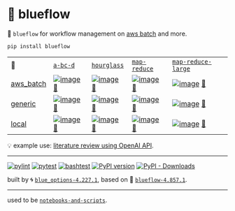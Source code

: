 # 📜 blueflow

📜 `blueflow` for workflow management on [aws batch](https://aws.amazon.com/batch/) and more.

```bash
pip install blueflow
```

|   |   |   |   |   |
| --- | --- | --- | --- | --- |
| 📜 | [`a-bc-d`](./patterns/a-bc-d.dot) | [`hourglass`](./patterns/hourglass.dot) | [`map-reduce`](./patterns/map-reduce.dot) | [`map-reduce-large`](./patterns/map-reduce-large.dot) |
| [aws_batch](./runners/aws_batch.py) | [![image](https://kamangir-public.s3.ca-central-1.amazonaws.com/aws_batch-a-bc-d/workflow.gif?raw=true&random=mbb7he4dnxupqpa9)](https://kamangir-public.s3.ca-central-1.amazonaws.com/aws_batch-a-bc-d/workflow.gif?raw=true&random=mbb7he4dnxupqpa9) [🔗](https://kamangir-public.s3.ca-central-1.amazonaws.com/aws_batch-a-bc-d/workflow.gif?raw=true&random=mbb7he4dnxupqpa9) | [![image](https://kamangir-public.s3.ca-central-1.amazonaws.com/aws_batch-hourglass/workflow.gif?raw=true&random=8ictytqwfxk8cvap)](https://kamangir-public.s3.ca-central-1.amazonaws.com/aws_batch-hourglass/workflow.gif?raw=true&random=8ictytqwfxk8cvap) [🔗](https://kamangir-public.s3.ca-central-1.amazonaws.com/aws_batch-hourglass/workflow.gif?raw=true&random=8ictytqwfxk8cvap) | [![image](https://kamangir-public.s3.ca-central-1.amazonaws.com/aws_batch-map-reduce/workflow.gif?raw=true&random=qtelmug8kltg3pg3)](https://kamangir-public.s3.ca-central-1.amazonaws.com/aws_batch-map-reduce/workflow.gif?raw=true&random=qtelmug8kltg3pg3) [🔗](https://kamangir-public.s3.ca-central-1.amazonaws.com/aws_batch-map-reduce/workflow.gif?raw=true&random=qtelmug8kltg3pg3) | [![image](https://kamangir-public.s3.ca-central-1.amazonaws.com/aws_batch-map-reduce-large/workflow.gif?raw=true&random=821q32plcrimf458)](https://kamangir-public.s3.ca-central-1.amazonaws.com/aws_batch-map-reduce-large/workflow.gif?raw=true&random=821q32plcrimf458) [🔗](https://kamangir-public.s3.ca-central-1.amazonaws.com/aws_batch-map-reduce-large/workflow.gif?raw=true&random=821q32plcrimf458) |
| [generic](./runners/generic.py) | [![image](https://kamangir-public.s3.ca-central-1.amazonaws.com/generic-a-bc-d/workflow.gif?raw=true&random=xaur309dbdqzp5pt)](https://kamangir-public.s3.ca-central-1.amazonaws.com/generic-a-bc-d/workflow.gif?raw=true&random=xaur309dbdqzp5pt) [🔗](https://kamangir-public.s3.ca-central-1.amazonaws.com/generic-a-bc-d/workflow.gif?raw=true&random=xaur309dbdqzp5pt) | [![image](https://kamangir-public.s3.ca-central-1.amazonaws.com/generic-hourglass/workflow.gif?raw=true&random=qjcrs9aaj186u8u3)](https://kamangir-public.s3.ca-central-1.amazonaws.com/generic-hourglass/workflow.gif?raw=true&random=qjcrs9aaj186u8u3) [🔗](https://kamangir-public.s3.ca-central-1.amazonaws.com/generic-hourglass/workflow.gif?raw=true&random=qjcrs9aaj186u8u3) | [![image](https://kamangir-public.s3.ca-central-1.amazonaws.com/generic-map-reduce/workflow.gif?raw=true&random=vc4yshol8vntmygg)](https://kamangir-public.s3.ca-central-1.amazonaws.com/generic-map-reduce/workflow.gif?raw=true&random=vc4yshol8vntmygg) [🔗](https://kamangir-public.s3.ca-central-1.amazonaws.com/generic-map-reduce/workflow.gif?raw=true&random=vc4yshol8vntmygg) | [![image](https://kamangir-public.s3.ca-central-1.amazonaws.com/generic-map-reduce-large/workflow.gif?raw=true&random=2iijhlniig21rzj8)](https://kamangir-public.s3.ca-central-1.amazonaws.com/generic-map-reduce-large/workflow.gif?raw=true&random=2iijhlniig21rzj8) [🔗](https://kamangir-public.s3.ca-central-1.amazonaws.com/generic-map-reduce-large/workflow.gif?raw=true&random=2iijhlniig21rzj8) |
| [local](./runners/local.py) | [![image](https://kamangir-public.s3.ca-central-1.amazonaws.com/local-a-bc-d/workflow.gif?raw=true&random=lwtt4mbachmlwq1p)](https://kamangir-public.s3.ca-central-1.amazonaws.com/local-a-bc-d/workflow.gif?raw=true&random=lwtt4mbachmlwq1p) [🔗](https://kamangir-public.s3.ca-central-1.amazonaws.com/local-a-bc-d/workflow.gif?raw=true&random=lwtt4mbachmlwq1p) | [![image](https://kamangir-public.s3.ca-central-1.amazonaws.com/local-hourglass/workflow.gif?raw=true&random=ecnqeweyonfg6zei)](https://kamangir-public.s3.ca-central-1.amazonaws.com/local-hourglass/workflow.gif?raw=true&random=ecnqeweyonfg6zei) [🔗](https://kamangir-public.s3.ca-central-1.amazonaws.com/local-hourglass/workflow.gif?raw=true&random=ecnqeweyonfg6zei) | [![image](https://kamangir-public.s3.ca-central-1.amazonaws.com/local-map-reduce/workflow.gif?raw=true&random=4l0xkub13vnt40cb)](https://kamangir-public.s3.ca-central-1.amazonaws.com/local-map-reduce/workflow.gif?raw=true&random=4l0xkub13vnt40cb) [🔗](https://kamangir-public.s3.ca-central-1.amazonaws.com/local-map-reduce/workflow.gif?raw=true&random=4l0xkub13vnt40cb) | [![image](https://kamangir-public.s3.ca-central-1.amazonaws.com/local-map-reduce-large/workflow.gif?raw=true&random=cik9jn5chb3wgcwv)](https://kamangir-public.s3.ca-central-1.amazonaws.com/local-map-reduce-large/workflow.gif?raw=true&random=cik9jn5chb3wgcwv) [🔗](https://kamangir-public.s3.ca-central-1.amazonaws.com/local-map-reduce-large/workflow.gif?raw=true&random=cik9jn5chb3wgcwv) |

💡 example use: [literature review using OpenAI API](https://github.com/kamangir/openai-commands/tree/main/openai_commands/literature_review).


---


[![pylint](https://github.com/kamangir/notebooks-and-scripts/actions/workflows/pylint.yml/badge.svg)](https://github.com/kamangir/notebooks-and-scripts/actions/workflows/pylint.yml) [![pytest](https://github.com/kamangir/notebooks-and-scripts/actions/workflows/pytest.yml/badge.svg)](https://github.com/kamangir/notebooks-and-scripts/actions/workflows/pytest.yml) [![bashtest](https://github.com/kamangir/notebooks-and-scripts/actions/workflows/bashtest.yml/badge.svg)](https://github.com/kamangir/notebooks-and-scripts/actions/workflows/bashtest.yml) [![PyPI version](https://img.shields.io/pypi/v/blueflow.svg)](https://pypi.org/project/blueflow/) [![PyPI - Downloads](https://img.shields.io/pypi/dd/blueflow)](https://pypistats.org/packages/blueflow)

built by 🌀 [`blue_options-4.227.1`](https://github.com/kamangir/awesome-bash-cli), based on 📜 [`blueflow-4.857.1`](https://github.com/kamangir/notebooks-and-scripts).

---

used to be [`notebooks-and-scripts`](https://pypi.org/project/notebooks-and-scripts/).
